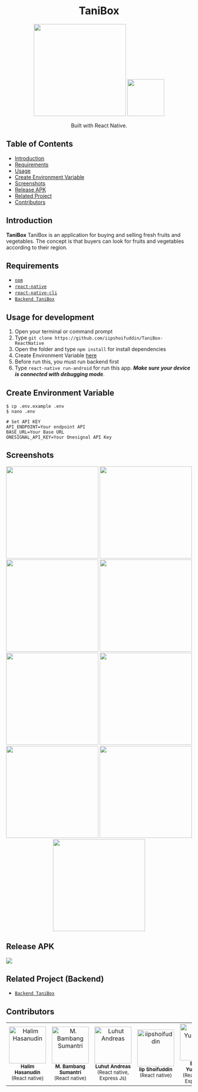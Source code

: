 <h1 align="center">TaniBox</h1>
<p align="center">
  <img width="250" src="./src/public/images/logo.png"/>
  <img height="100" src="https://upload.wikimedia.org/wikipedia/commons/thumb/a/a7/React-icon.svg/1200px-React-icon.svg.png">
</p>
<p align="center">
  Built with React Native.
</p>

## Table of Contents

- [Introduction](#introduction)
- [Requirements](#requirements)
- [Usage](#usage-for-development)
- [Create Environment Variable](#create-environment-variable)
- [Screenshots](#screenshots)
- [Release APK](#release-apk)
- [Related Project](#related-project-backend)
- [Contributors](#contributors)

## Introduction

<b>TaniBox</b> TaniBox is an application for buying and selling fresh fruits and vegetables. The concept is that buyers can look for fruits and vegetables according to their region.

## Requirements

- [`npm`](https://www.npmjs.com/get-npm)
- [`react-native`](https://facebook.github.io/react-native/docs/getting-started)
- [`react-native-cli`](https://facebook.github.io/react-native/docs/getting-started)
- [`Backend TaniBox`](https://github.com/reihnagm/TaniBox-Backend)

## Usage for development

1. Open your terminal or command prompt
2. Type `git clone https://github.com/iipshoifuddin/TaniBox-ReactNative`
3. Open the folder and type `npm install` for install dependencies
4. Create Environment Variable [here](#create-environment-variable)
5. Before run this, you must run backend first
6. Type `react-native run-android` for run this app. **_Make sure your device is connected with debugging mode_**.

## Create Environment Variable

```
$ cp .env.example .env
$ nano .env
```

```
# Set API KEY
API_ENDPOINT=Your endpoint API
BASE_URL=Your Base URL
ONESIGNAL_API_KEY=Your Onesignal API Key
```

## Screenshots

<div align="center">
    <img width="250" src="./src/public/screenshots/00.splashscreen.jpg">
    <img width="250" src="./src/public/screenshots/01.login.jpg">
    <img width="250" src="./src/public/screenshots/02.register.jpg">
    <img width="250" src="./src/public/screenshots/03.resetPassword.jpg">
    <img width="250" src="./src/public/screenshots/05.notification.jpg">
    <img width="250" src="./src/public/screenshots/06.product.jpg">
    <img width="250" src="./src/public/screenshots/07.addProduct.jpg">
    <img width="250" src="./src/public/screenshots/08.editStore.jpg">
    <img width="250" src="./src/public/screenshots/profileSeller.jpg">
</div>

## Release APK

<a href="https://drive.google.com/file/d/1C3gwW5q147gR0uOQyVVjwpkiTuskn1ul/view?usp=sharing">
  <img src="https://img.shields.io/badge/Download%20from-Google%20Drive-blue.svg?style=popout&logo=google-drive"/>
</a>

## Related Project (Backend)

- [`Backend TaniBox`](https://github.com/reihnagm/TaniBox-Backend)

## Contributors

<center>
<ul>

</ul>
  <table align="center">
    <tr>
      <td align="center">
        <a href="https://github.com/halim13">
          <img width="100" src="https://avatars0.githubusercontent.com/u/11336853?s=460&v=4" alt="Halim Hasanudin"><br/>
        </a>
          <sub><b>Halim Hasanudin</b></sub><br/>
          <sub>(React native)</sub>
      </td>
      <td align="center">
        <a href="https://github.com/MBambangSumantri">
          <img width="100" src="https://avatars2.githubusercontent.com/u/57070723?s=400&v=4" alt="M. Bambang Sumantri"><br/>
        </a>
          <sub><b>M. Bambang Sumantri</b></sub><br/>
          <sub>(React native)</sub>
      </td>
      <td align="center">
        <a href="https://github.com/MBambangSumantri">
          <img width="100" src="https://avatars2.githubusercontent.com/u/46220032?s=460&v=4" alt="Luhut Andreas"><br/>
        </a>
          <sub><b>Luhut Andreas</b></sub><br/>
          <sub>(React native, Express Js)</sub>
      </td>
      <td align="center">
        <a href="https://github.com/iipshoifuddin">
          <img width="100" src="https://avatars3.githubusercontent.com/u/57024333?s=400&v=4" alt="iipshoifuddin"><br/>
        </a>
          <sub><b>Iip Shoifuddin</b></sub><br/>
          <sub>(React native)</sub>
      </td>
      <td align="center">
        <a href="https://github.com/bayuyuhartono">
          <img width="100" src="https://avatars2.githubusercontent.com/u/48350051?s=460&v=4" alt="Bayu P Yuhartono"><br/>
        </a>
          <sub><b>Bayu P Yuhartono</b></sub><br/>
          <sub>(React native, Express Js)</sub>
      </td>
      <td align="center">
        <a href="https://github.com/reihnagm">
          <img width="100" src="https://avatars1.githubusercontent.com/u/17222339?s=460&v=4" alt="Reihan Agam"><br/>
        </a>
          <sub><b>Reihan Agam</b></sub><br/>
          <sub>(React native, Express Js)</sub>
      </td>
    </tr>
  </table>
</center>